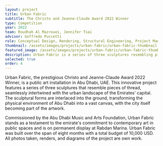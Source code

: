 ```yaml
---
layout: project
title: Urban Fabric
subtitle: The Christo and Jeanne-Claude Award 2022 Winner
type: Competition
year: 2022
team: Roudhah Al Mazrouei, Jennifer Tsai
advisor: Goffredo Puccetti
role: Conceptual Design, Rendering, Structural Engineering, Project Management, Budgeting
thumbnail: /assets/images/projects/urban-fabric/urban-fabric-thumbnail.png
featured_image: /assets/images/projects/urban-fabric/urban-fabric-thumbnail.png
description: Urban Fabric is a series of three sculptures resembling pieces of thread, intertwined and interlaced into the ground, creating a dynamic and thought-provoking space.
selected: true
order: 4
---
```


Urban Fabric, the prestigious Christo and Jeanne-Claude Award 2022 Winner, is a public art installation in Abu Dhabi, UAE. This innovative project features a series of three sculptures that resemble pieces of thread, seamlessly intertwined with the urban landscape of the Emirates' capital. The sculptural forms are interlaced into the ground, transforming the physical environment of Abu Dhabi into a vast canvas, with the city itself becoming part of the artwork.

Commissioned by the Abu Dhabi Music and Arts Foundation, Urban Fabric stands as a testament to the emirate's commitment to contemporary art in public spaces and is on permanent display at Rabdan Marina. Urban Fabric was built over the span of eight months with a total budget of 10,000 USD.
All photos taken, renders, and diagrams of the project are own work.
